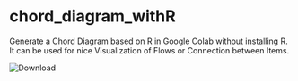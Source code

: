 # chord_diagram_withR
Generate a Chord Diagram based on R in Google Colab without installing R. It can be used for nice Visualization of Flows or Connection between Items.


![Download](https://user-images.githubusercontent.com/8771103/191771399-cbbc57ad-a410-4601-98e1-5ce1d912b3a5.png)

